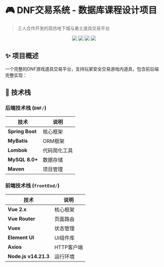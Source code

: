 # 🎮 DNF交易系统 - 数据库课程设计项目

> 三人合作开发的高仿地下城与勇士道具交易平台

<div align="center">
  <img src="https://img.shields.io/badge/Spring%20Boot-2.7%2B-brightgreen">
  <img src="https://img.shields.io/badge/Vue-2.x-success">
  <img src="https://img.shields.io/badge/MySQL-8.0+-blue">
  <img src="https://img.shields.io/badge/Node.js-14.21.3-important">
</div>

## ✨ 项目概述

一个完整的DNF游戏道具交易平台，支持玩家安全交易游戏内道具，包含前后端完整实现：


## 🚀 技术栈

### 后端技术栈 (`DNF/`)
| 技术 | 说明 |
|------|------|
| ​**Spring Boot**​ | 核心框架 |
| ​**MyBatis**​ | ORM框架 |
| ​**Lombok**​ | 代码简化工具 |
| ​**MySQL 8.0+​**​ | 数据存储 |
| ​**Maven**​ | 项目管理 |

### 前端技术栈 (`frontEnd/`)
| 技术 | 说明 |
|------|------|
| ​**Vue 2.x**​ | 核心框架 |
| ​**Vue Router**​ | 页面路由 |
| ​**Vuex**​ | 状态管理 |
| ​**Element UI**​ | UI组件库 |
| ​**Axios**​ | HTTP客户端 |
| ​**Node.js v14.21.3**​ | 运行环境 |
